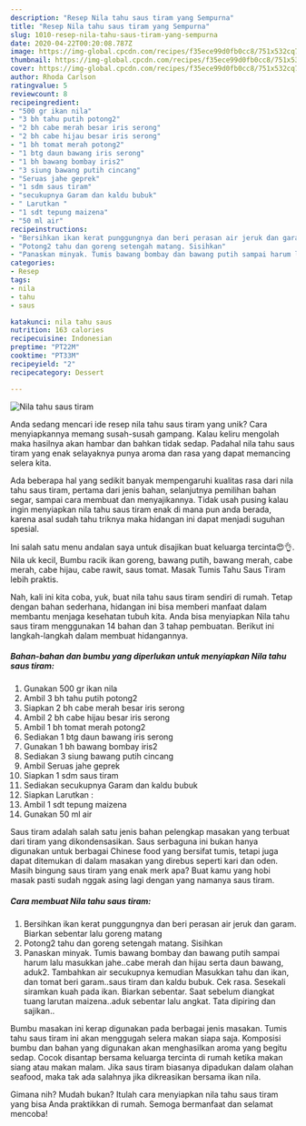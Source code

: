 ```yaml
---
description: "Resep Nila tahu saus tiram yang Sempurna"
title: "Resep Nila tahu saus tiram yang Sempurna"
slug: 1010-resep-nila-tahu-saus-tiram-yang-sempurna
date: 2020-04-22T00:20:08.787Z
image: https://img-global.cpcdn.com/recipes/f35ece99d0fb0cc8/751x532cq70/nila-tahu-saus-tiram-foto-resep-utama.jpg
thumbnail: https://img-global.cpcdn.com/recipes/f35ece99d0fb0cc8/751x532cq70/nila-tahu-saus-tiram-foto-resep-utama.jpg
cover: https://img-global.cpcdn.com/recipes/f35ece99d0fb0cc8/751x532cq70/nila-tahu-saus-tiram-foto-resep-utama.jpg
author: Rhoda Carlson
ratingvalue: 5
reviewcount: 8
recipeingredient:
- "500 gr ikan nila"
- "3 bh tahu putih potong2"
- "2 bh cabe merah besar iris serong"
- "2 bh cabe hijau besar iris serong"
- "1 bh tomat merah potong2"
- "1 btg daun bawang iris serong"
- "1 bh bawang bombay iris2"
- "3 siung bawang putih cincang"
- "Seruas jahe geprek"
- "1 sdm saus tiram"
- "secukupnya Garam dan kaldu bubuk"
- " Larutkan "
- "1 sdt tepung maizena"
- "50 ml air"
recipeinstructions:
- "Bersihkan ikan kerat punggungnya dan beri perasan air jeruk dan garam. Biarkan sebentar lalu goreng matang"
- "Potong2 tahu dan goreng setengah matang. Sisihkan"
- "Panaskan minyak. Tumis bawang bombay dan bawang putih sampai harum lalu masukkan jahe..cabe merah dan hijau serta daun bawang, aduk2. Tambahkan air secukupnya kemudian Masukkan tahu dan ikan, dan tomat beri garam..saus tiram dan kaldu bubuk. Cek rasa. Sesekali siramkan kuah pada ikan. Biarkan sebentar. Saat sebelum diangkat tuang larutan maizena..aduk sebentar lalu angkat. Tata dipiring dan sajikan.."
categories:
- Resep
tags:
- nila
- tahu
- saus

katakunci: nila tahu saus 
nutrition: 163 calories
recipecuisine: Indonesian
preptime: "PT22M"
cooktime: "PT33M"
recipeyield: "2"
recipecategory: Dessert

---
```



![Nila tahu saus tiram](https://img-global.cpcdn.com/recipes/f35ece99d0fb0cc8/751x532cq70/nila-tahu-saus-tiram-foto-resep-utama.jpg)

Anda sedang mencari ide resep nila tahu saus tiram yang unik? Cara menyiapkannya memang susah-susah gampang. Kalau keliru mengolah maka hasilnya akan hambar dan bahkan tidak sedap. Padahal nila tahu saus tiram yang enak selayaknya punya aroma dan rasa yang dapat memancing selera kita.

Ada beberapa hal yang sedikit banyak mempengaruhi kualitas rasa dari nila tahu saus tiram, pertama dari jenis bahan, selanjutnya pemilihan bahan segar, sampai cara membuat dan menyajikannya. Tidak usah pusing kalau ingin menyiapkan nila tahu saus tiram enak di mana pun anda berada, karena asal sudah tahu triknya maka hidangan ini dapat menjadi suguhan spesial.

Ini salah satu menu andalan saya untuk disajikan buat keluarga tercinta😍👌. Nila uk kecil, Bumbu racik ikan goreng, bawang putih, bawang merah, cabe merah, cabe hijau, cabe rawit, saus tomat. Masak Tumis Tahu Saus Tiram lebih praktis.


Nah, kali ini kita coba, yuk, buat nila tahu saus tiram sendiri di rumah. Tetap dengan bahan sederhana, hidangan ini bisa memberi manfaat dalam membantu menjaga kesehatan tubuh kita. Anda bisa menyiapkan Nila tahu saus tiram menggunakan 14 bahan dan 3 tahap pembuatan. Berikut ini langkah-langkah dalam membuat hidangannya.

<!--inarticleads1-->

##### Bahan-bahan dan bumbu yang diperlukan untuk menyiapkan Nila tahu saus tiram:

1. Gunakan 500 gr ikan nila
1. Ambil 3 bh tahu putih potong2
1. Siapkan 2 bh cabe merah besar iris serong
1. Ambil 2 bh cabe hijau besar iris serong
1. Ambil 1 bh tomat merah potong2
1. Sediakan 1 btg daun bawang iris serong
1. Gunakan 1 bh bawang bombay iris2
1. Sediakan 3 siung bawang putih cincang
1. Ambil Seruas jahe geprek
1. Siapkan 1 sdm saus tiram
1. Sediakan secukupnya Garam dan kaldu bubuk
1. Siapkan  Larutkan :
1. Ambil 1 sdt tepung maizena
1. Gunakan 50 ml air


Saus tiram adalah salah satu jenis bahan pelengkap masakan yang terbuat dari tiram yang dikondensasikan. Saus serbaguna ini bukan hanya digunakan untuk berbagai Chinese food yang bersifat tumis, tetapi juga dapat ditemukan di dalam masakan yang direbus seperti kari dan oden. Masih bingung saus tiram yang enak merk apa? Buat kamu yang hobi masak pasti sudah nggak asing lagi dengan yang namanya saus tiram. 

<!--inarticleads2-->

##### Cara membuat Nila tahu saus tiram:

1. Bersihkan ikan kerat punggungnya dan beri perasan air jeruk dan garam. Biarkan sebentar lalu goreng matang
1. Potong2 tahu dan goreng setengah matang. Sisihkan
1. Panaskan minyak. Tumis bawang bombay dan bawang putih sampai harum lalu masukkan jahe..cabe merah dan hijau serta daun bawang, aduk2. Tambahkan air secukupnya kemudian Masukkan tahu dan ikan, dan tomat beri garam..saus tiram dan kaldu bubuk. Cek rasa. Sesekali siramkan kuah pada ikan. Biarkan sebentar. Saat sebelum diangkat tuang larutan maizena..aduk sebentar lalu angkat. Tata dipiring dan sajikan..


Bumbu masakan ini kerap digunakan pada berbagai jenis masakan. Tumis tahu saus tiram ini akan menggugah selera makan siapa saja. Komposisi bumbu dan bahan yang digunakan akan menghasilkan aroma yang begitu sedap. Cocok disantap bersama keluarga tercinta di rumah ketika makan siang atau makan malam. Jika saus tiram biasanya dipadukan dalam olahan seafood, maka tak ada salahnya jika dikreasikan bersama ikan nila. 

Gimana nih? Mudah bukan? Itulah cara menyiapkan nila tahu saus tiram yang bisa Anda praktikkan di rumah. Semoga bermanfaat dan selamat mencoba!
